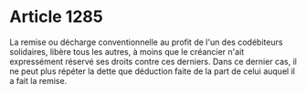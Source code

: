 # Article 1285

La remise ou décharge conventionnelle au profit de l'un des codébiteurs solidaires, libère tous les autres, à moins que le créancier n'ait expressément réservé ses droits contre ces derniers.   Dans ce dernier cas, il ne peut plus répéter la dette que déduction faite de la part de celui auquel il a fait la remise.